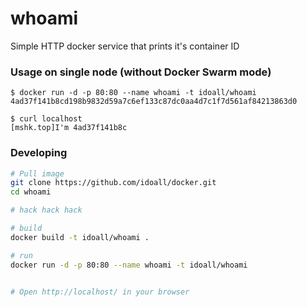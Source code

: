 # whoami

Simple HTTP docker service that prints it's container ID

### Usage on single node (without Docker Swarm mode)

```
$ docker run -d -p 80:80 --name whoami -t idoall/whoami
4ad37f141b8cd198b9832d59a7c6ef133c87dc0aa4d7c1f7d561af84213863d0
    
$ curl localhost
[mshk.top]I'm 4ad37f141b8c
```

### Developing

```bash
# Pull image
git clone https://github.com/idoall/docker.git
cd whoami

# hack hack hack

# build
docker build -t idoall/whoami .

# run
docker run -d -p 80:80 --name whoami -t idoall/whoami


# Open http://localhost/ in your browser
```